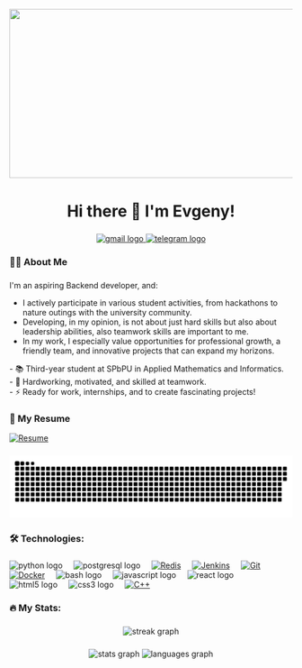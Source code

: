 <br clear="both">

<div align="center">
  <img height="300" width="600" src="https://user-images.githubusercontent.com/74038190/225813708-98b745f2-7d22-48cf-9150-083f1b00d6c9.gif" />
</div>

###

<h1 align="center">Hi there 👋 I'm Evgeny!</h1>

###
<div align="center">
  <a href="mailto:jekapeheka@gmail.com" target="_blank">
      <img src="https://img.shields.io/static/v1?message=Gmail&logo=gmail&label=&color=D14836&logoColor=white&labelColor=&style=for-the-badge" height="25" alt="gmail logo" />
    </a>
  <a href="https://t.me/rmnev" target="_blank">
    <img src="https://img.shields.io/static/v1?message=Telegram&logo=telegram&label=&color=2CA5E0&logoColor=white&labelColor=&style=for-the-badge" height="25" alt="telegram logo" />
  </a>
</div>

###

<h3 align="left">👨‍💻 About Me</h3>

###

<p align="left">
  I'm an aspiring Backend developer, and:
  <ul>
    <li>I actively participate in various student activities, from hackathons to nature outings with the university community.</li>
    <li>Developing, in my opinion, is not about just hard skills but also about leadership abilities, also teamwork skills are important to me.</li>
    <li>In my work, I especially value opportunities for professional growth, a friendly team, and innovative projects that can expand my horizons.</li>
  </ul>
- 📚 Third-year student at SPbPU in Applied Mathematics and Informatics.<br>- 🔭 Hardworking, motivated, and skilled at teamwork.<br>- ⚡ Ready for work, internships, and to create fascinating projects!</p>


### 📄 My Resume

[![Resume](https://img.shields.io/static/v1?label=&message=Resume&color=2ea44f)](Romanchuk_CV.pdf)

###


<p align="center">
 <img width="600" src="assets/github-snake.svg" alt="snake"/>
</p>

###

<h3 align="left">🛠 Technologies:</h3>

###

<div align="left">
  <img src="https://skillicons.dev/icons?i=py" height="40" alt="python logo" />
  <img width="12" />
  <img src="https://skillicons.dev/icons?i=postgres" height="40" alt="postgresql logo" />
  <img width="12" />
  <a href="https://redis.io/" target="_blank"><img style="margin: 0px" src="https://profilinator.rishav.dev/skills-assets/redis-original-wordmark.svg" alt="Redis" height="40" /></a> 
  <img width="12" />
  <a href="https://www.jenkins.io/" target="_blank"><img style="margin: 0px" src="https://profilinator.rishav.dev/skills-assets/jenkins-icon.svg" alt="Jenkins" height="40" /></a>  
  <img width="12" />
  <a href="https://github.com/" target="_blank"><img style="margin: 0px" src="https://profilinator.rishav.dev/skills-assets/git-scm-icon.svg" alt="Git" height="40" /></a>
  <img width="12" />
  <a href="https://www.docker.com/" target="_blank"><img style="margin: 0px" src="https://profilinator.rishav.dev/skills-assets/docker-original-wordmark.svg" alt="Docker" height="40" /></a>  
  <img width="12" />
  <img src="https://cdn.simpleicons.org/gnubash/4EAA25" height="40" alt="bash logo" />
  <img width="12" />
  <img src="https://cdn.jsdelivr.net/gh/devicons/devicon/icons/javascript/javascript-original.svg" height="40" alt="javascript logo" />
  <img width="12" />
  <img src="https://cdn.jsdelivr.net/gh/devicons/devicon/icons/react/react-original.svg" height="40" alt="react logo" />
  <img width="12" />
  <img src="https://cdn.jsdelivr.net/gh/devicons/devicon/icons/html5/html5-original.svg" height="40" alt="html5 logo" />
  <img width="12" />
  <img src="https://cdn.jsdelivr.net/gh/devicons/devicon/icons/css3/css3-original.svg" height="40" alt="css3 logo" />
  <img width="12" />
  <a href="https://www.cplusplus.com/" target="_blank"><img style="margin: 0px" src="https://profilinator.rishav.dev/skills-assets/cplusplus-original.svg" alt="C++" height="40" /></a>  
</div>

###

<h3 align="left">🔥 My Stats:</h3>

###

<div align="center">
  <img src="https://streak-stats.demolab.com?user=UUyy-Geniy&locale=en&mode=daily&theme=dark&border_radius=5&order=3" height="220" alt="streak graph" />
</div>

###

<div align="center">
  <img src="https://github-readme-stats.vercel.app/api?username=UUyy-Geniy&hide_title=false&hide_rank=false&show_icons=true&include_all_commits=true&count_private=true&disable_animations=false&theme=dracula&locale=en&order=1" height="150" alt="stats graph" />
  <img src="https://github-readme-stats.vercel.app/api/top-langs?username=UUyy-Geniy&locale=en&hide_title=false&layout=compact&card_width=320&langs_count=6&theme=dracula&hide_border=false&order=3" height="150" alt="languages graph" />
</div>

###

